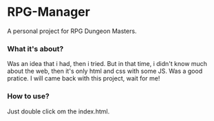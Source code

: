 # RPG-Manager
A personal project for RPG Dungeon Masters.

### What it's about?
Was an idea that i had, then i tried. But in that time, i didn't know much about the web, then it's only html and css with some JS.
Was a good pratice. I will came back with this project, wait for me!

### How to use?
Just double click om the index.html.
